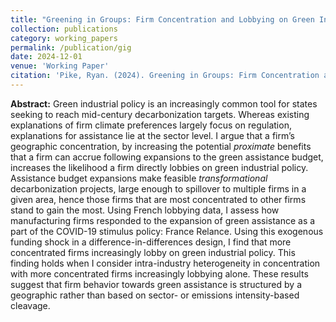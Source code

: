 ```yaml
---
title: "Greening in Groups: Firm Concentration and Lobbying on Green Industrial Policy"
collection: publications
category: working_papers
permalink: /publication/gig
date: 2024-12-01
venue: 'Working Paper'
citation: 'Pike, Ryan. (2024). Greening in Groups: Firm Concentration and Lobbying on Green Industrial Policy. <em>Working Paper</em>'
---
```


**Abstract:** Green industrial policy is an increasingly common tool for states seeking to reach mid-century decarbonization targets. Whereas existing explanations of firm climate preferences largely focus on regulation, explanations for assistance lie at the sector level. I argue that a firm’s geographic concentration, by increasing the potential _proximate_ benefits that a firm can accrue following expansions to the green assistance budget, increases the likelihood a firm directly lobbies on green industrial policy. Assistance budget expansions make feasible _transformational_ decarbonization projects, large enough to spillover to multiple firms in a given area, hence those firms that are most concentrated to other firms stand to gain the most. Using French lobbying data, I assess how manufacturing firms responded to the expansion of green assistance as a part of the COVID-19 stimulus policy: France Relance. Using this exogenous funding shock in a difference-in-differences design, I find that more concentrated firms increasingly lobby on green industrial policy. This finding holds when I consider intra-industry heterogeneity in concentration with more concentrated firms increasingly lobbying alone. These results suggest that firm behavior towards green assistance is structured by a geographic rather than based on sector- or emissions intensity-based cleavage.

<!--- slidesurl: ''; paperurl: ''  --->


